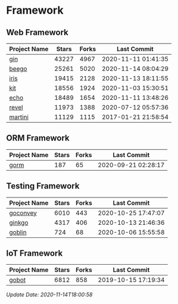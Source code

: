 # Framework

## Web Framework
| Project Name | Stars | Forks | Last Commit |
| ------------ | ----- | ----- | ----------- |
| [gin](https://github.com/gin-gonic/gin) | 43227 | 4967 | 2020-11-11 01:41:35 |
| [beego](https://github.com/astaxie/beego) | 25261 | 5020 | 2020-11-14 08:04:29 |
| [iris](https://github.com/kataras/iris) | 19415 | 2128 | 2020-11-13 18:11:55 |
| [kit](https://github.com/go-kit/kit) | 18556 | 1924 | 2020-11-03 15:30:51 |
| [echo](https://github.com/labstack/echo) | 18489 | 1654 | 2020-11-11 13:48:26 |
| [revel](https://github.com/revel/revel) | 11973 | 1388 | 2020-07-12 05:57:36 |
| [martini](https://github.com/go-martini/martini) | 11129 | 1115 | 2017-01-21 21:58:54 |

## ORM Framework
| Project Name | Stars | Forks | Last Commit |
| ------------ | ----- | ----- | ----------- |
| [gorm](https://github.com/jinzhu/gorm) | 187 | 65 | 2020-09-21 02:28:17 |

## Testing Framework
| Project Name | Stars | Forks | Last Commit |
| ------------ | ----- | ----- | ----------- |
| [goconvey](https://github.com/smartystreets/goconvey) | 6010 | 443 | 2020-10-25 17:47:07 |
| [ginkgo](https://github.com/onsi/ginkgo) | 4317 | 406 | 2020-10-13 21:46:36 |
| [goblin](https://github.com/franela/goblin) | 724 | 68 | 2020-10-06 15:55:58 |

## IoT Framework
| Project Name | Stars | Forks | Last Commit |
| ------------ | ----- | ----- | ----------- |
| [gobot](https://github.com/hybridgroup/gobot) | 6812 | 858 | 2019-10-15 17:19:34 |

*Update Date: 2020-11-14T18:00:58*